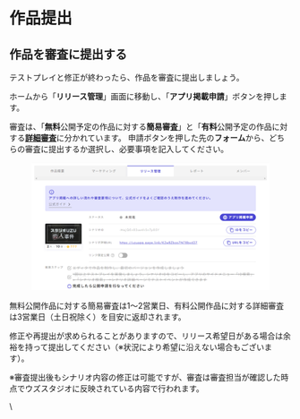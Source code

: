 # 作品提出

## 作品を審査に提出する

テストプレイと修正が終わったら、作品を審査に提出しましょう。

ホームから「**リリース管理**」画面に移動し、「**アプリ掲載申請**」ボタンを押します。

審査は、「**無料**公開予定の作品に対する**簡易審査**」と「**有料**公開予定の作品に対する[**詳細審査**](check.md)に分かれています。 申請ボタンを押した先の**フォーム**から、どちらの審査に提出するか選択し、必要事項を記入してください。

<figure><img src="../../../.gitbook/assets/image (3) (1) (1) (1) (1).png" alt=""><figcaption></figcaption></figure>

無料公開作品に対する簡易審査は1～2営業日、有料公開作品に対する詳細審査は3営業日（土日祝除く）を目安に返却されます。

修正や再提出が求められることがありますので、リリース希望日がある場合は余裕を持って提出してください（※状況により希望に沿えない場合もございます）。

※審査提出後もシナリオ内容の修正は可能ですが、審査は審査担当が確認した時点でウズスタジオに反映されている内容で行われます。

\\
